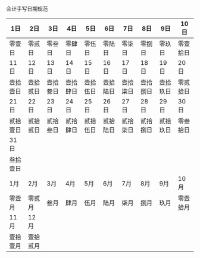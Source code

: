 会计手写日期规范

| 1日      | 2日      | 3日      | 4日      | 5日      | 6日      | 7日      | 8日      | 9日      | 10日     |
|----------|----------|----------|----------|----------|----------|----------|----------|----------|----------|
| 零壹日   | 零贰日   | 零叁日   | 零肆日   | 零伍日   | 零陆日   | 零柒日   | 零捌日   | 零玖日   | 零壹拾日 |
| 11日     | 12日     | 13日     | 14日     | 15日     | 16日     | 17日     | 18日     | 19日     | 20日     |
| 壹拾壹日 | 壹拾贰日 | 壹拾叁日 | 壹拾肆日 | 壹拾伍日 | 壹拾陆日 | 壹拾柒日 | 壹拾捌日 | 壹拾玖日 | 零贰拾日 |
| 21日     | 22日     | 23日     | 24日     | 25日     | 26日     | 27日     | 28日     | 29日     | 30日     |
| 贰拾壹日 | 贰拾贰日 | 贰拾叁日 | 贰拾肆日 | 贰拾伍日 | 贰拾陆日 | 贰拾柒日 | 贰拾捌日 | 贰拾玖日 | 零叁拾日 |
| 31日     |          |          |          |          |          |          |          |          |          |
| 叁拾壹日 |          |          |          |          |          |          |          |          |          |
| 1月      | 2月      | 3月      | 4月      | 5月      | 6月      | 7月      | 8月      | 9月      | 10月     |
| 零壹月   | 零贰月   | 叁月     | 肆月     | 伍月     | 陆月     | 柒月     | 捌月     | 玖月     | 零壹拾月 |
| 11月     | 12月     |          |          |          |          |          |          |          |          |
| 壹拾壹月 | 壹拾贰月 |          |          |          |          |          |          |          |          |
